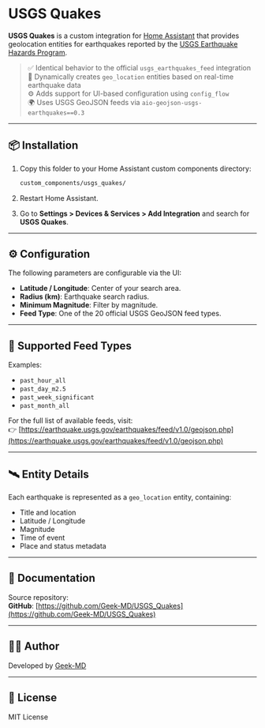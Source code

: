 # USGS Quakes

**USGS Quakes** is a custom integration for [Home Assistant](https://www.home-assistant.io/) that provides geolocation entities for earthquakes reported by the [USGS Earthquake Hazards Program](https://earthquake.usgs.gov/earthquakes/feed/).

> ✅ Identical behavior to the official `usgs_earthquakes_feed` integration  
> 🔁 Dynamically creates `geo_location` entities based on real-time earthquake data  
> ⚙️ Adds support for UI-based configuration using `config_flow`  
> 🌍 Uses USGS GeoJSON feeds via `aio-geojson-usgs-earthquakes==0.3`

---

## 📦 Installation

1. Copy this folder to your Home Assistant custom components directory:

    ```bash
    custom_components/usgs_quakes/
    ```

2. Restart Home Assistant.

3. Go to **Settings > Devices & Services > Add Integration** and search for **USGS Quakes**.

---

## ⚙️ Configuration

The following parameters are configurable via the UI:

- **Latitude / Longitude**: Center of your search area.
- **Radius (km)**: Earthquake search radius.
- **Minimum Magnitude**: Filter by magnitude.
- **Feed Type**: One of the 20 official USGS GeoJSON feed types.

---

## 📡 Supported Feed Types

Examples:

- `past_hour_all`
- `past_day_m2.5`
- `past_week_significant`
- `past_month_all`

For the full list of available feeds, visit:  
👉 [https://earthquake.usgs.gov/earthquakes/feed/v1.0/geojson.php](https://earthquake.usgs.gov/earthquakes/feed/v1.0/geojson.php)

---

## 🛰️ Entity Details

Each earthquake is represented as a `geo_location` entity, containing:

- Title and location
- Latitude / Longitude
- Magnitude
- Time of event
- Place and status metadata

---

## 📘 Documentation

Source repository:  
**GitHub**: [https://github.com/Geek-MD/USGS_Quakes](https://github.com/Geek-MD/USGS_Quakes)

---

## 👨‍💻 Author

Developed by [Geek-MD](https://github.com/Geek-MD)

---

## 📄 License

MIT License
